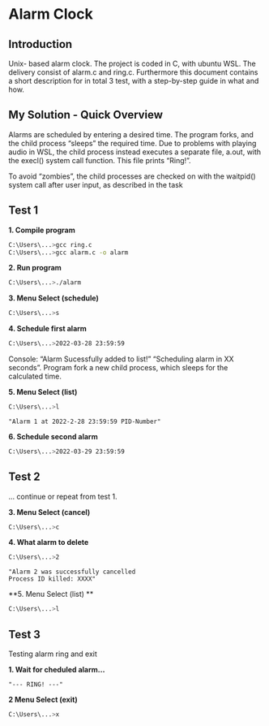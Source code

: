 # Alarm Clock 


## Introduction 
Unix- based alarm clock. The project is coded in C, with ubuntu WSL. The 
delivery consist of alarm.c and ring.c. Furthermore this document contains a short description for in total 3 
test, with a step-by-step guide in what and how. 


## My Solution - Quick Overview 

Alarms are scheduled by entering a desired time. The program forks, and the child process “sleeps”
the required time. Due to problems with playing audio in WSL, the child process instead executes a 
separate file, a.out, with the execl() system call function. This file prints “Ring!”. 

To avoid “zombies”, the child processes are checked on with the waitpid() system call after user
input, as described in the task


## Test 1 
**1. Compile program**
```bash
C:\Users\...>gcc ring.c 
C:\Users\...>gcc alarm.c -o alarm 
```

**2. Run program**
```bash
C:\Users\...>./alarm 
``` 


**3. Menu Select (schedule)**
```bash
C:\Users\...>s
``` 
**4. Schedule first alarm**
```bash
C:\Users\...>2022-03-28 23:59:59
``` 
Console: 
“Alarm Sucessfully added to list!”
“Scheduling alarm in XX seconds”. 
Program fork a new child process, which sleeps for the calculated time.

**5. Menu Select (list)**
```bash
C:\Users\...>l
```

```
"Alarm 1 at 2022-2-28 23:59:59 PID-Number"
```

**6. Schedule second alarm**
```bash
C:\Users\...>2022-03-29 23:59:59
``` 

## Test 2
... continue or repeat from test 1. 

**3. Menu Select (cancel)**
```bash
C:\Users\...>c
``` 
**4. What alarm to delete**
```bash
C:\Users\...>2
``` 

```
"Alarm 2 was successfully cancelled 
Process ID killed: XXXX"
```


**5. Menu Select (list) **
```bash
C:\Users\...>l
``` 

## Test 3 
Testing alarm ring and exit  

**1. Wait for cheduled alarm...** 
```
"--- RING! ---"
```

**2 Menu Select (exit)**
```bash
C:\Users\...>x
``` 












